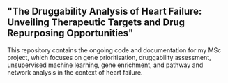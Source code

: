 ## "The Druggability Analysis of Heart Failure: Unveiling Therapeutic Targets and Drug Repurposing Opportunities"

This repository contains the ongoing code and documentation for my MSc project, which focuses on gene prioritisation, druggability assessment, unsupervised machine learning, gene enrichment, and pathway and network analysis in the context of heart failure.
